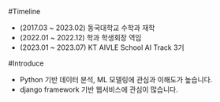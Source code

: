 #Timeline
* (2017.03 ~ 2023.02) 동국대학교 수학과 재학
* (2022.01 ~ 2022.12) 학과 학생회장 역임
* (2023.01 ~ 2023.07) KT AIVLE School AI Track 3기
  

#Introduce

* Python 기반 데이터 분석, ML 모델링에 관심과 이해도가 높습니다.
* django framework 기반 웹서비스에 관심이 많습니다.
